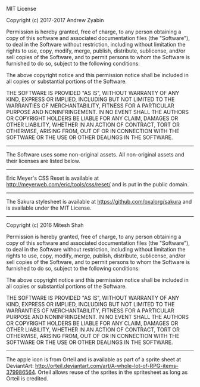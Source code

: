 MIT License

Copyright (c) 2017-2017 Andrew Zyabin

Permission is hereby granted, free of charge, to any person obtaining a copy
of this software and associated documentation files (the "Software"), to deal
in the Software without restriction, including without limitation the rights
to use, copy, modify, merge, publish, distribute, sublicense, and/or sell
copies of the Software, and to permit persons to whom the Software is
furnished to do so, subject to the following conditions:

The above copyright notice and this permission notice shall be included in all
copies or substantial portions of the Software.

THE SOFTWARE IS PROVIDED "AS IS", WITHOUT WARRANTY OF ANY KIND, EXPRESS OR
IMPLIED, INCLUDING BUT NOT LIMITED TO THE WARRANTIES OF MERCHANTABILITY,
FITNESS FOR A PARTICULAR PURPOSE AND NONINFRINGEMENT. IN NO EVENT SHALL THE
AUTHORS OR COPYRIGHT HOLDERS BE LIABLE FOR ANY CLAIM, DAMAGES OR OTHER
LIABILITY, WHETHER IN AN ACTION OF CONTRACT, TORT OR OTHERWISE, ARISING FROM,
OUT OF OR IN CONNECTION WITH THE SOFTWARE OR THE USE OR OTHER DEALINGS IN THE
SOFTWARE.

* * *

The Software uses some non-original assets. All non-original assets and their
licenses are listed below.

* * *

Eric Meyer's CSS Reset is available at
<http://meyerweb.com/eric/tools/css/reset/> and is put in the public domain.

* * *

The Sakura stylesheet is available at <https://github.com/oxalorg/sakura> and
is available under the MIT License.

-------------------------

Copyright (c) 2016 Mitesh Shah

Permission is hereby granted, free of charge, to any person obtaining a copy
of this software and associated documentation files (the "Software"), to deal
in the Software without restriction, including without limitation the rights
to use, copy, modify, merge, publish, distribute, sublicense, and/or sell
copies of the Software, and to permit persons to whom the Software is
furnished to do so, subject to the following conditions:

The above copyright notice and this permission notice shall be included in all
copies or substantial portions of the Software.

THE SOFTWARE IS PROVIDED "AS IS", WITHOUT WARRANTY OF ANY KIND, EXPRESS OR
IMPLIED, INCLUDING BUT NOT LIMITED TO THE WARRANTIES OF MERCHANTABILITY,
FITNESS FOR A PARTICULAR PURPOSE AND NONINFRINGEMENT. IN NO EVENT SHALL THE
AUTHORS OR COPYRIGHT HOLDERS BE LIABLE FOR ANY CLAIM, DAMAGES OR OTHER
LIABILITY, WHETHER IN AN ACTION OF CONTRACT, TORT OR OTHERWISE, ARISING FROM,
OUT OF OR IN CONNECTION WITH THE SOFTWARE OR THE USE OR OTHER DEALINGS IN THE
SOFTWARE.

* * *

The apple icon is from Orteil and is available as part of a sprite sheet at
DeviantArt:
<http://orteil.deviantart.com/art/A-whole-lot-of-RPG-items-379986564>. Orteil
allows reuse of the sprites in the spritesheet as long as Orteil is credited.

